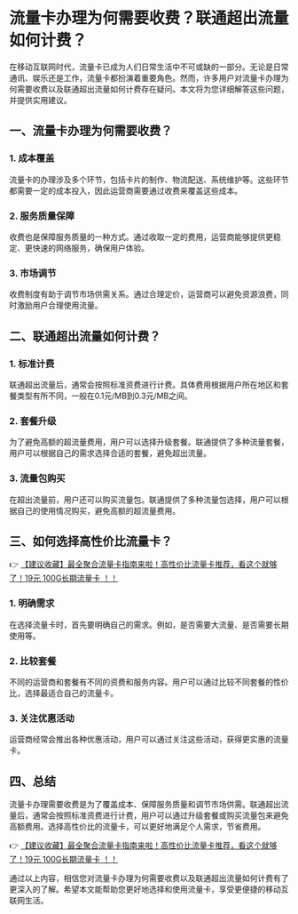 # 流量卡办理为何需要收费？联通超出流量如何计费？

在移动互联网时代，流量卡已成为人们日常生活中不可或缺的一部分。无论是日常通讯、娱乐还是工作，流量卡都扮演着重要角色。然而，许多用户对流量卡办理为何需要收费以及联通超出流量如何计费存在疑问。本文将为您详细解答这些问题，并提供实用建议。

## 一、流量卡办理为何需要收费？

### 1. **成本覆盖**
流量卡的办理涉及多个环节，包括卡片的制作、物流配送、系统维护等。这些环节都需要一定的成本投入，因此运营商需要通过收费来覆盖这些成本。

### 2. **服务质量保障**
收费也是保障服务质量的一种方式。通过收取一定的费用，运营商能够提供更稳定、更快速的网络服务，确保用户体验。

### 3. **市场调节**
收费制度有助于调节市场供需关系。通过合理定价，运营商可以避免资源浪费，同时激励用户合理使用流量。

## 二、联通超出流量如何计费？

### 1. **标准计费**
联通超出流量后，通常会按照标准资费进行计费。具体费用根据用户所在地区和套餐类型有所不同，一般在0.1元/MB到0.3元/MB之间。

### 2. **套餐升级**
为了避免高额的超流量费用，用户可以选择升级套餐。联通提供了多种流量套餐，用户可以根据自己的需求选择合适的套餐，避免超出流量。

### 3. **流量包购买**
在超出流量前，用户还可以购买流量包。联通提供了多种流量包选择，用户可以根据自己的使用情况购买，避免高额的超流量费用。

## 三、如何选择高性价比流量卡？

👉 [【建议收藏】最全聚合流量卡指南来啦！高性价比流量卡推荐，看这个就够了！19元 100G长期流量卡 ！！](https://bit.ly/Liuliangka)

### 1. **明确需求**
在选择流量卡时，首先要明确自己的需求。例如，是否需要大流量、是否需要长期使用等。

### 2. **比较套餐**
不同的运营商和套餐有不同的资费和服务内容。用户可以通过比较不同套餐的性价比，选择最适合自己的流量卡。

### 3. **关注优惠活动**
运营商经常会推出各种优惠活动，用户可以通过关注这些活动，获得更实惠的流量卡。

## 四、总结

流量卡办理需要收费是为了覆盖成本、保障服务质量和调节市场供需。联通超出流量后，通常会按照标准资费进行计费，用户可以通过升级套餐或购买流量包来避免高额费用。选择高性价比的流量卡，可以更好地满足个人需求，节省费用。

👉 [【建议收藏】最全聚合流量卡指南来啦！高性价比流量卡推荐，看这个就够了！19元 100G长期流量卡 ！！](https://bit.ly/Liuliangka)

通过以上内容，相信您对流量卡办理为何需要收费以及联通超出流量如何计费有了更深入的了解。希望本文能帮助您更好地选择和使用流量卡，享受更便捷的移动互联网生活。